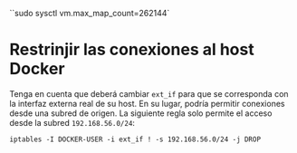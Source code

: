 ``sudo sysctl vm.max_map_count=262144`
# Restrinjir las conexiones al host Docker 
Tenga en cuenta que deberá cambiar `ext_if` para que se corresponda con la interfaz externa real de su host. En su lugar, podría permitir conexiones desde una subred de origen. La siguiente regla solo permite el acceso desde la subred `192.168.56.0/24`:
```console
iptables -I DOCKER-USER -i ext_if ! -s 192.168.56.0/24 -j DROP
```